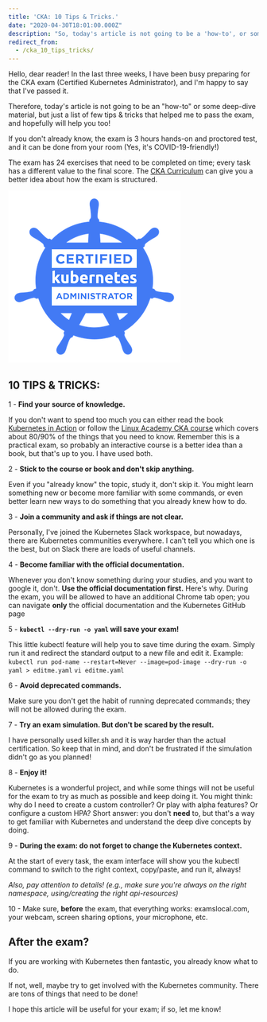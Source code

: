 ```yaml
---
title: 'CKA: 10 Tips & Tricks.'
date: "2020-04-30T18:01:00.000Z"
description: "So, today's article is not going to be a 'how-to', or some deep-dive article, but just a list of few tips & tricks that helped me to pass the exam, and hopefully will be useful to you as well."
redirect_from:
  - /cka_10_tips_tricks/
---
```

Hello, dear reader!
In the last three weeks, I have been busy preparing for the CKA exam (Certified Kubernetes Administrator), and I'm happy to say that I've passed it.

Therefore, today's article is not going to be an "how-to" or some deep-dive material, but just a list of few tips & tricks that helped me to pass the exam, and hopefully will help you too!

If you don't already know, the exam is 3 hours hands-on and proctored test, and it can be done from your room (Yes, it's COVID-19-friendly!)

The exam has 24 exercises that need to be completed on time; every task has a different value to the final score.
The [CKA Curriculum](https://github.com/cncf/curriculum/blob/master/CKA_Curriculum_V1.18.pdf) can give you a better idea about how the exam is structured.

!['cka-logo'](./cka.png)

## 10 TIPS & TRICKS:


1 - **Find your source of knowledge.**

If you don't want to spend too much you can either read the book [Kubernetes in Action](https://www.manning.com/books/kubernetes-in-action/) or follow the [Linux Academy CKA course](https://linuxacademy.com/course/cloud-native-certified-kubernetes-administrator-cka/) which covers about 80/90% of the things that you need to know.
Remember this is a practical exam, so probably an interactive course is a better idea than a book, but that's up to you. I have used both.

2 - **Stick to the course or book and don't skip anything.**

Even if you "already know" the topic, study it, don't skip it. You might learn something new or become more familiar with some commands, or even better learn new ways to do something that you already knew how to do.

3 - **Join a community and ask if things are not clear.**

Personally, I've joined the Kubernetes Slack workspace, but nowadays, there are Kubernetes communities everywhere. I can't tell you which one is the best, but on Slack there are loads of useful channels.

4 - **Become familiar with the official documentation.**

Whenever you don't know something during your studies, and you want to google it, don't. **Use the official documentation first.**
Here's why. During the exam, you will be allowed to have an additional Chrome tab open; you can navigate **only** the official documentation and the Kubernetes GitHub page

5 - **`kubectl --dry-run -o yaml` will save your exam!**

This little kubectl feature will help you to save time during the exam. Simply run it and redirect the standard output to a new file and edit it.
Example:
`kubectl run pod-name --restart=Never --image=pod-image --dry-run -o yaml > editme.yaml`
`vi editme.yaml`

6 - **Avoid deprecated commands.**

Make sure you don't get the habit of running deprecated commands; they will not be allowed during the exam.

7 - **Try an exam simulation. But don't be scared by the result.**

I have personally used killer.sh and it is way harder than the actual certification. So keep that in mind, and don't be frustrated if the simulation didn't go as you planned!

8 - **Enjoy it!**

Kubernetes is a wonderful project, and while some things will not be useful for the exam to try as much as possible and keep doing it.
You might think: why do I need to create a custom controller? Or play with alpha features? Or configure a custom HPA?
Short answer: you don't **need** to, but that's a way to get familiar with Kubernetes and understand the deep dive concepts by doing.

9 - **During the exam: do not forget to change the Kubernetes context.**

At the start of every task, the exam interface will show you the kubectl command to switch to the right context, copy/paste, and run it, always!

*Also, pay attention to details! (e.g., make sure you're always on the right namespace, using/creating the right api-resources)*

10 - Make sure, **before** the exam, that everything works: examslocal.com, your webcam, screen sharing options, your microphone, etc.

## After the exam?

If you are working with Kubernetes then fantastic, you already know what to do. 

If not, well, maybe try to get involved with the Kubernetes community. There are tons of things that need to be done!

I hope this article will be useful for your exam; if so, let me know!
